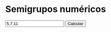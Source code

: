
# Semigrupos numéricos

<input type="text" id="generators" value="5,7,11"/>
<button type="button" onclick="compute_semigroup()">Calcular</button>

<p id="semigroup_invariants"></p>

<script src="semnum.js"></script>
